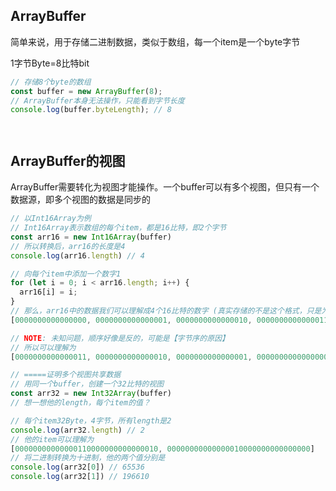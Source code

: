 ## ArrayBuffer
简单来说，用于存储二进制数据，类似于数组，每一个item是一个byte字节

1字节Byte=8比特bit

```ts
// 存储8个byte的数组
const buffer = new ArrayBuffer(8);
// ArrayBuffer本身无法操作，只能看到字节长度
console.log(buffer.byteLength); // 8




```

## ArrayBuffer的视图

ArrayBuffer需要转化为视图才能操作。一个buffer可以有多个视图，但只有一个数据源，即多个视图的数据是同步的

```ts
// 以Int16Array为例
// Int16Array表示数组的每个item，都是16比特，即2个字节
const arr16 = new Int16Array(buffer)
// 所以转换后，arr16的长度是4
console.log(arr16.length) // 4

// 向每个item中添加一个数字1
for (let i = 0; i < arr16.length; i++) {
  arr16[i] = i;
}
// 那么，arr16中的数据我们可以理解成4个16比特的数字 (真实存储的不是这个格式，只是为了便于理解)
[0000000000000000, 0000000000000001, 0000000000000010, 0000000000000011]

// NOTE: 未知问题，顺序好像是反的，可能是【字节序的原因】
// 所以可以理解为
[0000000000000011, 0000000000000010, 0000000000000001, 0000000000000000]

// =====证明多个视图共享数据
// 用同一个buffer，创建一个32比特的视图
const arr32 = new Int32Array(buffer)
// 想一想他的length，每个item的值？

// 每个item32Byte，4字节，所有length是2
console.log(arr32.length) // 2
// 他的item可以理解为
[00000000000000110000000000000010, 00000000000000010000000000000000]
// 将二进制转换为十进制，他的两个值分别是
console.log(arr32[0]) // 65536
console.log(arr32[1]) // 196610

```
